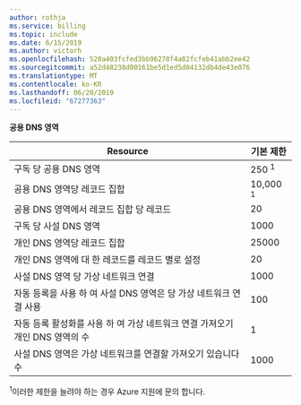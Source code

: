 ```yaml
---
author: rothja
ms.service: billing
ms.topic: include
ms.date: 6/15/2019
ms.author: victorh
ms.openlocfilehash: 520a403fcfed3bb96278f4a82fcfeb41abb2ee42
ms.sourcegitcommit: a52d48238d00161be5d1ed5d04132db4de43e076
ms.translationtype: MT
ms.contentlocale: ko-KR
ms.lasthandoff: 06/20/2019
ms.locfileid: "67277363"
---
```

**공용 DNS 영역**

| Resource | 기본 제한 |
| --- | --- |
| 구독 당 공용 DNS 영역 |250 <sup>1</sup> |
| 공용 DNS 영역당 레코드 집합 |10,000 <sup>1</sup> |
| 공용 DNS 영역에서 레코드 집합 당 레코드 |20 |
| 구독 당 사설 DNS 영역 |1000|
| 개인 DNS 영역당 레코드 집합 |25000|
| 개인 DNS 영역에 대 한 레코드를 레코드 별로 설정 |20|
| 사설 DNS 영역 당 가상 네트워크 연결 |1000|
| 자동 등록을 사용 하 여 사설 DNS 영역은 당 가상 네트워크 연결 사용 |100|
| 자동 등록 활성화를 사용 하 여 가상 네트워크 연결 가져오기 개인 DNS 영역의 수 |1|
| 사설 DNS 영역은 가상 네트워크를 연결할 가져오기 있습니다 수 |1000|

<sup>1</sup>이러한 제한을 늘려야 하는 경우 Azure 지원에 문의 합니다.
